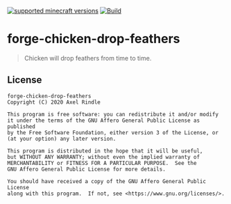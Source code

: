 [![supported minecraft versions](http://cf.way2muchnoise.eu/versions/300374.svg)](https://www.curseforge.com/minecraft/mc-mods/chicken-drop-feathers)
[![Build](https://github.com/axelrindle/forge-chicken-drop-feathers/actions/workflows/gradle.yml/badge.svg)](https://github.com/axelrindle/forge-chicken-drop-feathers/actions/workflows/gradle.yml)

# forge-chicken-drop-feathers

> Chicken will drop feathers from time to time.

## License
```text
forge-chicken-drop-feathers
Copyright (C) 2020 Axel Rindle

This program is free software: you can redistribute it and/or modify
it under the terms of the GNU Affero General Public License as published
by the Free Software Foundation, either version 3 of the License, or
(at your option) any later version.

This program is distributed in the hope that it will be useful,
but WITHOUT ANY WARRANTY; without even the implied warranty of
MERCHANTABILITY or FITNESS FOR A PARTICULAR PURPOSE.  See the
GNU Affero General Public License for more details.

You should have received a copy of the GNU Affero General Public License
along with this program.  If not, see <https://www.gnu.org/licenses/>.
```
